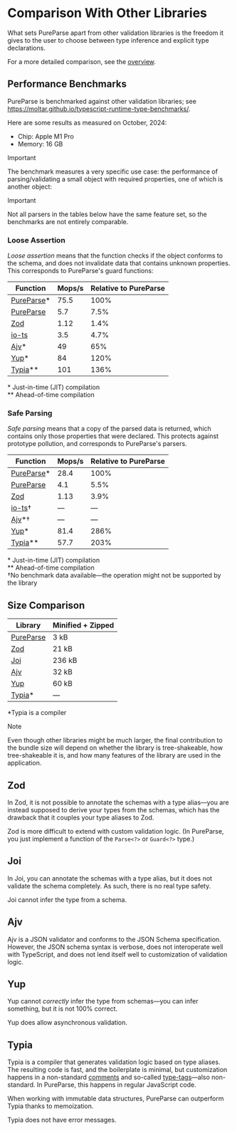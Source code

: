# Comparison With Other Libraries

What sets PureParse apart from other validation libraries is the freedom it gives to the user to choose between type inference and explicit type declarations.

For a more detailed comparison, see the [overview](./overview).

## Performance Benchmarks

PureParse is benchmarked against other validation libraries; see https://moltar.github.io/typescript-runtime-type-benchmarks/.

Here are some results as measured on October, 2024:

- Chip: Apple M1 Pro
- Memory: 16 GB

> [!IMPORTANT]
> The benchmark measures a very specific use case: the performance of parsing/validating a small object with required properties, one of which is another object:

> [!IMPORTANT]
> Not all parsers in the tables below have the same feature set, so the benchmarks are not entirely comparable.

### Loose Assertion

_Loose assertion_ means that the function checks if the object conforms to the schema, and does not invalidate data that contains unknown properties. This corresponds to PureParse's guard functions:

| Function                                              | Mops/s | Relative to PureParse |
| ----------------------------------------------------- | ------ | --------------------- |
| [PureParse](/api/guards/object#objectGuardCompiled)\* | 75.5   | 100%                  |
| [PureParse](/api/guards/object#objectGuard)           | 5.7    | 7.5%                  |
| [Zod](https://www.npmjs.com/package/zod)              | 1.12   | 1.4%                  |
| [io-ts](https://www.npmjs.com/package/io-ts)          | 3.5    | 4.7%                  |
| [Ajv](https://www.npmjs.com/package/ajv)\*            | 49     | 65%                   |
| [Yup](https://www.npmjs.com/package/yup)\*            | 84     | 120%                  |
| [Typia](https://www.npmjs.com/package/typia)\*\*      | 101    | 136%                  |

\* Just-in-time (JIT) compilation<br>
\*\* Ahead-of-time compilation<br>

### Safe Parsing

_Safe parsing_ means that a copy of the parsed data is returned, which contains only those properties that were declared. This protects against prototype pollution, and corresponds to PureParse's parsers.

| Function                                          | Mops/s | Relative to PureParse |
| ------------------------------------------------- | ------ | --------------------- |
| [PureParse](/api/parsers/object#objectCompiled)\* | 28.4   | 100%                  |
| [PureParse](/api/parsers/object#object)           | 4.1    | 5.5%                  |
| [Zod](https://www.npmjs.com/package/zod)          | 1.13   | 3.9%                  |
| [io-ts](https://www.npmjs.com/package/io-ts)†     | —      | —                     |
| [Ajv](https://www.npmjs.com/package/ajv)\*†       | —      | —                     |
| [Yup](https://www.npmjs.com/package/yup)\*        | 81.4   | 286%                  |
| [Typia](https://www.npmjs.com/package/typia)\*\*  | 57.7   | 203%                  |

\* Just-in-time (JIT) compilation<br>
\*\* Ahead-of-time compilation<br>
†No benchmark data available—the operation might not be supported by the library<br>

## Size Comparison

| Library                                               | Minified + Zipped |
| ----------------------------------------------------- | ----------------- |
| [PureParse](https://www.npmjs.com/package/pure-parse) | 3 kB              |
| [Zod](https://www.npmjs.com/package/zod)              | 21 kB             |
| [Joi](https://www.npmjs.com/package/joi)              | 236 kB            |
| [Ajv](https://www.npmjs.com/package/ajv)              | 32 kB             |
| [Yup](https://www.npmjs.com/package/yup)              | 60 kB             |
| [Typia](https://www.npmjs.com/package/typia)\*        | —                 |

\*Typia is a compiler

> [!NOTE]
> Even though other libraries might be much larger, the final contribution to the bundle size will depend on whether the library is tree-shakeable, how tree-shakeable it is, and how many features of the library are used in the application.

## Zod

In Zod, it is not possible to annotate the schemas with a type alias—you are instead supposed to derive your types from the schemas, which has the drawback that it couples your type aliases to Zod.

Zod is more difficult to extend with custom validation logic. (In PureParse, you just implement a function of the `Parse<?>` or `Guard<?>` type.)

## Joi

In Joi, you can annotate the schemas with a type alias, but it does not validate the schema completely. As such, there is no real type safety.

Joi cannot infer the type from a schema.

## Ajv

Ajv is a JSON validator and conforms to the JSON Schema specification. However, the JSON schema syntax is verbose, does not interoperate well with TypeScript, and does not lend itself well to customization of validation logic.

## Yup

Yup cannot _correctly_ infer the type from schemas—you can infer something, but it is not 100% correct.

Yup does allow asynchronous validation.

## Typia

Typia is a compiler that generates validation logic based on type aliases. The resulting code is fast, and the boilerplate is minimal, but customization happens in a non-standard [comments](https://typia.io/docs/validators/tags/#comment-tags) and so-called [type-tags](https://typia.io/docs/validators/tags/#type-tags)—also non-standard. In PureParse, this happens in regular JavaScript code.

When working with immutable data structures, PureParse can outperform Typia thanks to memoization.

Typia does not have error messages.
